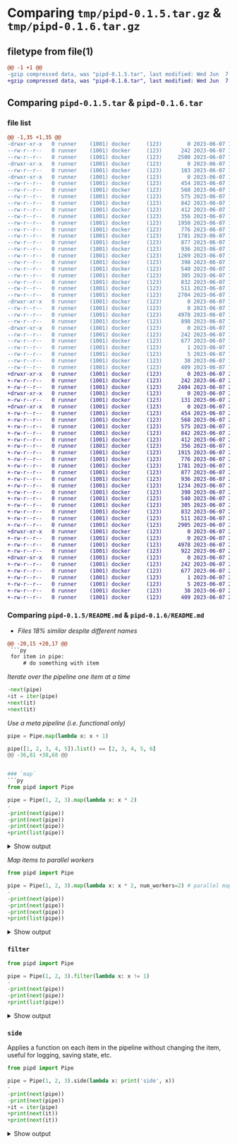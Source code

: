 # Comparing `tmp/pipd-0.1.5.tar.gz` & `tmp/pipd-0.1.6.tar.gz`

## filetype from file(1)

```diff
@@ -1 +1 @@
-gzip compressed data, was "pipd-0.1.5.tar", last modified: Wed Jun  7 17:04:06 2023, max compression
+gzip compressed data, was "pipd-0.1.6.tar", last modified: Wed Jun  7 23:46:06 2023, max compression
```

## Comparing `pipd-0.1.5.tar` & `pipd-0.1.6.tar`

### file list

```diff
@@ -1,35 +1,35 @@
-drwxr-xr-x   0 runner    (1001) docker     (123)        0 2023-06-07 17:04:06.703185 pipd-0.1.5/
--rw-r--r--   0 runner    (1001) docker     (123)      242 2023-06-07 17:04:06.703185 pipd-0.1.5/PKG-INFO
--rw-r--r--   0 runner    (1001) docker     (123)     2500 2023-06-07 17:03:52.000000 pipd-0.1.5/README.md
-drwxr-xr-x   0 runner    (1001) docker     (123)        0 2023-06-07 17:04:06.699185 pipd-0.1.5/pipd/
--rw-r--r--   0 runner    (1001) docker     (123)      103 2023-06-07 17:03:52.000000 pipd-0.1.5/pipd/__init__.py
-drwxr-xr-x   0 runner    (1001) docker     (123)        0 2023-06-07 17:04:06.703185 pipd-0.1.5/pipd/functions/
--rw-r--r--   0 runner    (1001) docker     (123)      454 2023-06-07 17:03:52.000000 pipd-0.1.5/pipd/functions/__init__.py
--rw-r--r--   0 runner    (1001) docker     (123)      568 2023-06-07 17:03:52.000000 pipd-0.1.5/pipd/functions/batch.py
--rw-r--r--   0 runner    (1001) docker     (123)      575 2023-06-07 17:03:52.000000 pipd-0.1.5/pipd/functions/filter.py
--rw-r--r--   0 runner    (1001) docker     (123)      842 2023-06-07 17:03:52.000000 pipd-0.1.5/pipd/functions/filter_cached.py
--rw-r--r--   0 runner    (1001) docker     (123)      412 2023-06-07 17:03:52.000000 pipd-0.1.5/pipd/functions/limit.py
--rw-r--r--   0 runner    (1001) docker     (123)      356 2023-06-07 17:03:52.000000 pipd-0.1.5/pipd/functions/log.py
--rw-r--r--   0 runner    (1001) docker     (123)     1950 2023-06-07 17:03:52.000000 pipd-0.1.5/pipd/functions/map.py
--rw-r--r--   0 runner    (1001) docker     (123)      776 2023-06-07 17:03:52.000000 pipd-0.1.5/pipd/functions/read_csv.py
--rw-r--r--   0 runner    (1001) docker     (123)     1781 2023-06-07 17:03:52.000000 pipd-0.1.5/pipd/functions/read_files.py
--rw-r--r--   0 runner    (1001) docker     (123)      877 2023-06-07 17:03:52.000000 pipd-0.1.5/pipd/functions/read_lines.py
--rw-r--r--   0 runner    (1001) docker     (123)      936 2023-06-07 17:03:52.000000 pipd-0.1.5/pipd/functions/shuffle.py
--rw-r--r--   0 runner    (1001) docker     (123)     1269 2023-06-07 17:03:52.000000 pipd-0.1.5/pipd/functions/side.py
--rw-r--r--   0 runner    (1001) docker     (123)      398 2023-06-07 17:03:52.000000 pipd-0.1.5/pipd/functions/sleep.py
--rw-r--r--   0 runner    (1001) docker     (123)      540 2023-06-07 17:03:52.000000 pipd-0.1.5/pipd/functions/tqdm.py
--rw-r--r--   0 runner    (1001) docker     (123)      305 2023-06-07 17:03:52.000000 pipd-0.1.5/pipd/functions/unbatch.py
--rw-r--r--   0 runner    (1001) docker     (123)      832 2023-06-07 17:03:52.000000 pipd-0.1.5/pipd/functions/write_csv.py
--rw-r--r--   0 runner    (1001) docker     (123)      511 2023-06-07 17:03:52.000000 pipd-0.1.5/pipd/functions/write_lines.py
--rw-r--r--   0 runner    (1001) docker     (123)     2704 2023-06-07 17:03:52.000000 pipd-0.1.5/pipd/pipe.py
-drwxr-xr-x   0 runner    (1001) docker     (123)        0 2023-06-07 17:04:06.703185 pipd-0.1.5/pipd/tests/
--rw-r--r--   0 runner    (1001) docker     (123)        0 2023-06-07 17:03:52.000000 pipd-0.1.5/pipd/tests/__init__.py
--rw-r--r--   0 runner    (1001) docker     (123)     4978 2023-06-07 17:03:52.000000 pipd-0.1.5/pipd/tests/test_functions.py
--rw-r--r--   0 runner    (1001) docker     (123)      898 2023-06-07 17:03:52.000000 pipd-0.1.5/pipd/tests/test_pipe.py
-drwxr-xr-x   0 runner    (1001) docker     (123)        0 2023-06-07 17:04:06.699185 pipd-0.1.5/pipd.egg-info/
--rw-r--r--   0 runner    (1001) docker     (123)      242 2023-06-07 17:04:06.000000 pipd-0.1.5/pipd.egg-info/PKG-INFO
--rw-r--r--   0 runner    (1001) docker     (123)      677 2023-06-07 17:04:06.000000 pipd-0.1.5/pipd.egg-info/SOURCES.txt
--rw-r--r--   0 runner    (1001) docker     (123)        1 2023-06-07 17:04:06.000000 pipd-0.1.5/pipd.egg-info/dependency_links.txt
--rw-r--r--   0 runner    (1001) docker     (123)        5 2023-06-07 17:04:06.000000 pipd-0.1.5/pipd.egg-info/top_level.txt
--rw-r--r--   0 runner    (1001) docker     (123)       38 2023-06-07 17:04:06.703185 pipd-0.1.5/setup.cfg
--rw-r--r--   0 runner    (1001) docker     (123)      409 2023-06-07 17:03:52.000000 pipd-0.1.5/setup.py
+drwxr-xr-x   0 runner    (1001) docker     (123)        0 2023-06-07 23:46:06.445006 pipd-0.1.6/
+-rw-r--r--   0 runner    (1001) docker     (123)      242 2023-06-07 23:46:06.445006 pipd-0.1.6/PKG-INFO
+-rw-r--r--   0 runner    (1001) docker     (123)     2404 2023-06-07 23:45:54.000000 pipd-0.1.6/README.md
+drwxr-xr-x   0 runner    (1001) docker     (123)        0 2023-06-07 23:46:06.433007 pipd-0.1.6/pipd/
+-rw-r--r--   0 runner    (1001) docker     (123)      131 2023-06-07 23:45:54.000000 pipd-0.1.6/pipd/__init__.py
+drwxr-xr-x   0 runner    (1001) docker     (123)        0 2023-06-07 23:46:06.441007 pipd-0.1.6/pipd/functions/
+-rw-r--r--   0 runner    (1001) docker     (123)      454 2023-06-07 23:45:54.000000 pipd-0.1.6/pipd/functions/__init__.py
+-rw-r--r--   0 runner    (1001) docker     (123)      568 2023-06-07 23:45:54.000000 pipd-0.1.6/pipd/functions/batch.py
+-rw-r--r--   0 runner    (1001) docker     (123)      575 2023-06-07 23:45:54.000000 pipd-0.1.6/pipd/functions/filter.py
+-rw-r--r--   0 runner    (1001) docker     (123)      842 2023-06-07 23:45:54.000000 pipd-0.1.6/pipd/functions/filter_cached.py
+-rw-r--r--   0 runner    (1001) docker     (123)      412 2023-06-07 23:45:54.000000 pipd-0.1.6/pipd/functions/limit.py
+-rw-r--r--   0 runner    (1001) docker     (123)      356 2023-06-07 23:45:54.000000 pipd-0.1.6/pipd/functions/log.py
+-rw-r--r--   0 runner    (1001) docker     (123)     1915 2023-06-07 23:45:54.000000 pipd-0.1.6/pipd/functions/map.py
+-rw-r--r--   0 runner    (1001) docker     (123)      776 2023-06-07 23:45:54.000000 pipd-0.1.6/pipd/functions/read_csv.py
+-rw-r--r--   0 runner    (1001) docker     (123)     1781 2023-06-07 23:45:54.000000 pipd-0.1.6/pipd/functions/read_files.py
+-rw-r--r--   0 runner    (1001) docker     (123)      877 2023-06-07 23:45:54.000000 pipd-0.1.6/pipd/functions/read_lines.py
+-rw-r--r--   0 runner    (1001) docker     (123)      936 2023-06-07 23:45:54.000000 pipd-0.1.6/pipd/functions/shuffle.py
+-rw-r--r--   0 runner    (1001) docker     (123)     1234 2023-06-07 23:45:54.000000 pipd-0.1.6/pipd/functions/side.py
+-rw-r--r--   0 runner    (1001) docker     (123)      398 2023-06-07 23:45:54.000000 pipd-0.1.6/pipd/functions/sleep.py
+-rw-r--r--   0 runner    (1001) docker     (123)      540 2023-06-07 23:45:54.000000 pipd-0.1.6/pipd/functions/tqdm.py
+-rw-r--r--   0 runner    (1001) docker     (123)      305 2023-06-07 23:45:54.000000 pipd-0.1.6/pipd/functions/unbatch.py
+-rw-r--r--   0 runner    (1001) docker     (123)      832 2023-06-07 23:45:54.000000 pipd-0.1.6/pipd/functions/write_csv.py
+-rw-r--r--   0 runner    (1001) docker     (123)      511 2023-06-07 23:45:54.000000 pipd-0.1.6/pipd/functions/write_lines.py
+-rw-r--r--   0 runner    (1001) docker     (123)     2905 2023-06-07 23:45:54.000000 pipd-0.1.6/pipd/pipe.py
+drwxr-xr-x   0 runner    (1001) docker     (123)        0 2023-06-07 23:46:06.441007 pipd-0.1.6/pipd/tests/
+-rw-r--r--   0 runner    (1001) docker     (123)        0 2023-06-07 23:45:54.000000 pipd-0.1.6/pipd/tests/__init__.py
+-rw-r--r--   0 runner    (1001) docker     (123)     4978 2023-06-07 23:45:54.000000 pipd-0.1.6/pipd/tests/test_functions.py
+-rw-r--r--   0 runner    (1001) docker     (123)      922 2023-06-07 23:45:54.000000 pipd-0.1.6/pipd/tests/test_pipe.py
+drwxr-xr-x   0 runner    (1001) docker     (123)        0 2023-06-07 23:46:06.433007 pipd-0.1.6/pipd.egg-info/
+-rw-r--r--   0 runner    (1001) docker     (123)      242 2023-06-07 23:46:06.000000 pipd-0.1.6/pipd.egg-info/PKG-INFO
+-rw-r--r--   0 runner    (1001) docker     (123)      677 2023-06-07 23:46:06.000000 pipd-0.1.6/pipd.egg-info/SOURCES.txt
+-rw-r--r--   0 runner    (1001) docker     (123)        1 2023-06-07 23:46:06.000000 pipd-0.1.6/pipd.egg-info/dependency_links.txt
+-rw-r--r--   0 runner    (1001) docker     (123)        5 2023-06-07 23:46:06.000000 pipd-0.1.6/pipd.egg-info/top_level.txt
+-rw-r--r--   0 runner    (1001) docker     (123)       38 2023-06-07 23:46:06.445006 pipd-0.1.6/setup.cfg
+-rw-r--r--   0 runner    (1001) docker     (123)      409 2023-06-07 23:45:54.000000 pipd-0.1.6/setup.py
```

### Comparing `pipd-0.1.5/README.md` & `pipd-0.1.6/README.md`

 * *Files 18% similar despite different names*

```diff
@@ -20,15 +20,17 @@
 ```py
 for item in pipe:
     # do something with item
 ```
 
 _Iterate over the pipeline one item at a time_
 ```py
-next(pipe)
+it = iter(pipe)
+next(it)
+next(it)
 ```
 
 _Use a meta pipeline (i.e. functional only)_
 ```py
 pipe = Pipe.map(lambda x: x + 1)
 
 pipe([1, 2, 3, 4, 5]).list() == [2, 3, 4, 5, 6]
@@ -36,81 +38,68 @@
 
 
 ### `map`
 ```py
 from pipd import Pipe
 
 pipe = Pipe(1, 2, 3).map(lambda x: x * 2)
-
-print(next(pipe))
-print(next(pipe))
-print(next(pipe))
+print(list(pipe))
 ```
 
 <details> <summary> Show output </summary>
 
 ```py
-2
-4
-6
+[2, 4, 6]
 ```
 
 </details>
 
 _Map items to parallel workers_
 ```py
 from pipd import Pipe
 
 pipe = Pipe(1, 2, 3).map(lambda x: x * 2, num_workers=2) # parallel map (note: order is not guaranteed)
-
-print(next(pipe))
-print(next(pipe))
-print(next(pipe))
+print(list(pipe))
 ```
 
 <details> <summary> Show output </summary>
 
 ```py
-4
-2
-6
+[2, 4, 6]
 ```
 
 </details>
 
 ### `filter`
 
 ```py
 from pipd import Pipe
 
 pipe = Pipe(1, 2, 3).filter(lambda x: x != 1)
-
-print(next(pipe))
-print(next(pipe))
+print(list(pipe))
 ```
 
 <details> <summary> Show output </summary>
 
 ```py
-2
-3
+[2, 3]
 ```
 
 </details>
 
 ### `side`
 
 Applies a function on each item in the pipeline without changing the item, useful for logging, saving state, etc.
 ```py
 from pipd import Pipe
 
 pipe = Pipe(1, 2, 3).side(lambda x: print('side', x))
-
-print(next(pipe))
-print(next(pipe))
+it = iter(pipe)
+print(next(it))
+print(next(it))
 ```
 
 <details> <summary> Show output </summary>
 
 ```py
 side 1
 1
@@ -121,18 +110,18 @@
 </details>
 
 ### `batch`
 ```py
 from pipd import Pipe
 
 pipe = Pipe(1, 2, 3, 4, 5).batch(2)
-
-print(next(pipe))
-print(next(pipe))
-print(next(pipe))
+it = iter(pipe)
+print(next(it))
+print(next(it))
+print(next(it))
 ```
 
 <details> <summary> Show output </summary>
 
 ```py
 [1, 2]
 [3, 4]
@@ -143,41 +132,32 @@
 
 ### `unbatch`
 
 ```py
 from pipd import Pipe
 
 pipe = Pipe([1, 2], [3], [4, 5]).unbatch()
-
-print(next(pipe))
-print(next(pipe))
-print(next(pipe))
-print(next(pipe))
-print(next(pipe))
+print(list(pipe))
 ```
 
 <details> <summary> Show output </summary>
 
 ```py
-1
-2
-3
-4
-5
+[1, 2, 3, 4, 5]
 ```
 
 </details>
 
 ### `log`
 
 ```py
 from pipd import Pipe
 
 pipe = Pipe(range(10)).log()
-pipe() # run the pipeline
+list(pipe) # runs the pipeline
 ```
 
 <details> <summary> Show output </summary>
 
 ```py
 0
 1
@@ -194,15 +174,15 @@
 </details>
 
 ### `limit`
 ```py
 from pipd import Pipe
 
 pipe = Pipe(range(10)).limit(5).log()
-pipe() # run the pipeline
+list(pipe) # runs the pipeline
 ```
 
 <details> <summary> Show output </summary>
 
 ```py
 0
 1
```

### Comparing `pipd-0.1.5/pipd/functions/batch.py` & `pipd-0.1.6/pipd/functions/batch.py`

 * *Files identical despite different names*

### Comparing `pipd-0.1.5/pipd/functions/filter.py` & `pipd-0.1.6/pipd/functions/filter.py`

 * *Files identical despite different names*

### Comparing `pipd-0.1.5/pipd/functions/filter_cached.py` & `pipd-0.1.6/pipd/functions/filter_cached.py`

 * *Files identical despite different names*

### Comparing `pipd-0.1.5/pipd/functions/map.py` & `pipd-0.1.6/pipd/functions/map.py`

 * *Files 10% similar despite different names*

```diff
@@ -2,32 +2,28 @@
     FIRST_COMPLETED,
     ProcessPoolExecutor,
     ThreadPoolExecutor,
     wait,
 )
 from typing import Callable, Iterable, Iterator, Optional, TypeVar
 
-from pipd import Function, Pipe
+from pipd import Function, Pipe, log_traceback_and_continue
 
 T = TypeVar("T")
 U = TypeVar("U")
 
 
-def log_and_continue(exception: Exception):
-    print(repr(exception))
-
-
 class Map(Function):
     def __init__(
         self,
         fn: Callable[[T], U],
         num_workers: int = 0,
         buffer: Optional[int] = None,
         mode: str = "multithread",
-        handler: Callable = log_and_continue,
+        handler: Callable = log_traceback_and_continue,
     ) -> None:
         assert mode in ["multithread", "multiprocess"]
         self.fn = fn
         self.num_workers = num_workers
         self.buffer = buffer
         self.mode = mode
         self.handler = handler
```

### Comparing `pipd-0.1.5/pipd/functions/read_csv.py` & `pipd-0.1.6/pipd/functions/read_csv.py`

 * *Files identical despite different names*

### Comparing `pipd-0.1.5/pipd/functions/read_files.py` & `pipd-0.1.6/pipd/functions/read_files.py`

 * *Files identical despite different names*

### Comparing `pipd-0.1.5/pipd/functions/read_lines.py` & `pipd-0.1.6/pipd/functions/read_lines.py`

 * *Files identical despite different names*

### Comparing `pipd-0.1.5/pipd/functions/shuffle.py` & `pipd-0.1.6/pipd/functions/shuffle.py`

 * *Files identical despite different names*

### Comparing `pipd-0.1.5/pipd/functions/side.py` & `pipd-0.1.6/pipd/functions/side.py`

 * *Files 17% similar despite different names*

```diff
@@ -1,27 +1,23 @@
 from concurrent.futures import ProcessPoolExecutor, ThreadPoolExecutor
 from typing import Callable, Iterable, Iterator, TypeVar
 
-from pipd import Function, Pipe
+from pipd import Function, Pipe, log_traceback_and_continue
 
 T = TypeVar("T")
 U = TypeVar("U")
 
 
-def log_and_continue(exception: Exception):
-    print(repr(exception))
-
-
 class Side(Function):
     def __init__(
         self,
         fn: Callable[[T], U],
         num_workers: int = 0,
         mode: str = "multithread",
-        handler: Callable = log_and_continue,
+        handler: Callable = log_traceback_and_continue,
     ) -> None:
         assert mode in ["multithread", "multiprocess"]
         self.fn = fn
         self.num_workers = num_workers
         self.mode = mode
         self.handler = handler
```

### Comparing `pipd-0.1.5/pipd/functions/tqdm.py` & `pipd-0.1.6/pipd/functions/tqdm.py`

 * *Files identical despite different names*

### Comparing `pipd-0.1.5/pipd/functions/write_csv.py` & `pipd-0.1.6/pipd/functions/write_csv.py`

 * *Files identical despite different names*

### Comparing `pipd-0.1.5/pipd/tests/test_functions.py` & `pipd-0.1.6/pipd/tests/test_functions.py`

 * *Files identical despite different names*

### Comparing `pipd-0.1.5/pipd/tests/test_pipe.py` & `pipd-0.1.6/pipd/tests/test_pipe.py`

 * *Files 8% similar despite different names*

```diff
@@ -12,17 +12,18 @@
     assert list(pipe) == [0, 1, 2, 3]
 
     class ClassWithGetItem:
         def __getitem__(self, key):
             return key
 
     pipe = Pipe(ClassWithGetItem())
-    assert next(pipe) == 0
-    assert next(pipe) == 1
-    assert next(pipe) == 2
+    it = iter(pipe)
+    assert next(it) == 0
+    assert next(it) == 1
+    assert next(it) == 2
 
     pipe = Pipe(0, 1, 2, 3)
 
     def gen():
         yield from pipe
 
     assert list(gen()) == [0, 1, 2, 3]
@@ -32,12 +33,12 @@
     pipe = Pipe
     assert list(pipe(0, 1, 2, 3)) == [0, 1, 2, 3]
 
     pipe = Pipe.map(lambda x: x + 1)
     assert list(pipe(0, 1, 2, 3)) == [1, 2, 3, 4]
 
 
-def test_merge():
-    pipe0 = Pipe(0, 0, 0, 0, 0, 0)
-    pipe1 = Pipe(1, 1, 1, 1, 1, 1)
-    pipe = Pipe.merge(pipe0, pipe1, weights=[3, 1])
-    print(list(pipe))
+# def test_merge():
+#     pipe0 = Pipe(0, 0, 0, 0, 0, 0)
+#     pipe1 = Pipe(1, 1, 1, 1, 1, 1)
+#     pipe = Pipe.merge(pipe0, pipe1, weights=[3, 1])
+#     print(list(pipe))
```

### Comparing `pipd-0.1.5/pipd.egg-info/SOURCES.txt` & `pipd-0.1.6/pipd.egg-info/SOURCES.txt`

 * *Files identical despite different names*

